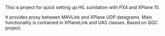 This is project for quick setting up HIL sumilation with PX4 and XPlane 10. 

It provides proxy between MAVLink and XPlane UDP datagrams. Main functionality is contained in XPlaneLink and UAS classes. Based on QGC project.

